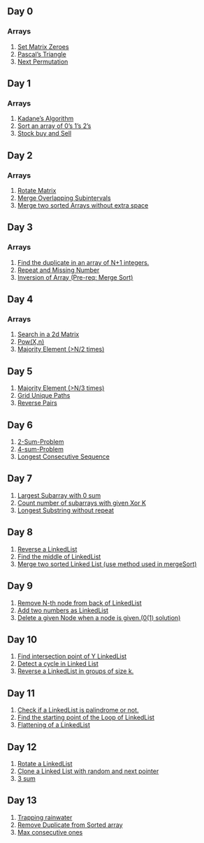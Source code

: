 
## Day 0
### Arrays
1. [Set Matrix Zeroes](https://leetcode.com/problems/set-matrix-zeroes/)
2. [Pascal’s Triangle](https://takeuforward.org/data-structure/program-to-generate-pascals-triangle/)
3. [Next Permutation](https://leetcode.com/problems/next-permutation/)

## Day 1
### Arrays
1. [Kadane’s Algorithm](https://leetcode.com/problems/maximum-subarray/)
2. [Sort an array of 0’s 1’s 2’s](https://leetcode.com/problems/sort-colors/)
3. [Stock buy and Sell](https://leetcode.com/problems/best-time-to-buy-and-sell-stock/)

## Day 2
### Arrays
1. [Rotate Matrix](https://leetcode.com/problems/rotate-image/)
2. [Merge Overlapping Subintervals](https://leetcode.com/problems/merge-intervals/)
3. [Merge two sorted Arrays without extra space](https://leetcode.com/problems/merge-sorted-array/)

## Day 3
### Arrays
1. [Find the duplicate in an array of N+1 integers.]()
2. [Repeat and Missing Number]()
3. [Inversion of Array (Pre-req: Merge Sort)]()

## Day 4
### Arrays
1. [Search in a 2d Matrix]()
2. [Pow(X,n)]()
3. [Majority Element (>N/2 times)]()

## Day 5
1. [Majority Element (>N/3 times)]()
2. [Grid Unique Paths]()
3. [Reverse Pairs]()

## Day 6
1. [2-Sum-Problem]()
2. [4-sum-Problem]()
3. [Longest Consecutive Sequence]()

## Day 7
1. [Largest Subarray with 0 sum]()
2. [Count number of subarrays with given Xor K]()
3. [Longest Substring without repeat]()

## Day 8
1. [Reverse a LinkedList]()
2. [Find the middle of LinkedList]()
3. [Merge two sorted Linked List (use method used in mergeSort)]()

## Day 9
1. [Remove N-th node from back of LinkedList]()
2. [Add two numbers as LinkedList]()
3. [Delete a given Node when a node is given.(0(1) solution)]()

## Day 10
1. [Find intersection point of Y LinkedList]()
2. [Detect a cycle in Linked List]()
3. [Reverse a LinkedList in groups of size k.]()

## Day 11
1. [Check if a LinkedList is palindrome or not.]()
2. [Find the starting point of the Loop of LinkedList]()
3. [Flattening of a LinkedList]()

## Day 12
1. [Rotate a LinkedList]()
2. [Clone a Linked List with random and next pointer]()
3. [3 sum]()

## Day 13
1. [Trapping rainwater]()
2. [Remove Duplicate from Sorted array]()
3. [Max consecutive ones]()
